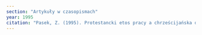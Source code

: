 ```yaml
---
section: "Artykuły w czasopismach"
year: 1995
citation: "Pasek, Z. (1995). Protestancki etos pracy a chrześcijańska doskonałość. ZNAK, 446, 82-89."
---
```

